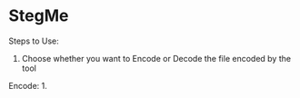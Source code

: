 # StegMe
Steps to Use:
1.  Choose whether you want to Encode or Decode the file encoded by the tool

Encode:
  1.  
